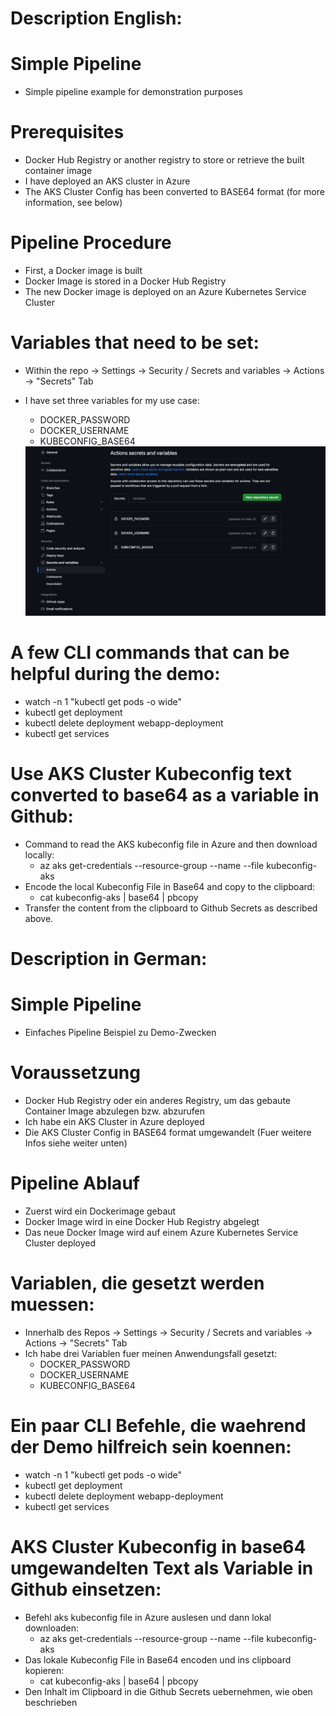 # Description English:
# Simple Pipeline
* Simple pipeline example for demonstration purposes

# Prerequisites
* Docker Hub Registry or another registry to store or retrieve the built container image
* I have deployed an AKS cluster in Azure
* The AKS Cluster Config has been converted to BASE64 format (for more information, see below)

# Pipeline Procedure
* First, a Docker image is built
* Docker Image is stored in a Docker Hub Registry
* The new Docker image is deployed on an Azure Kubernetes Service Cluster

# Variables that need to be set:
* Within the repo -> Settings -> Security / Secrets and variables -> Actions -> "Secrets" Tab
* I have set three variables for my use case:
  * DOCKER_PASSWORD
  * DOCKER_USERNAME
  * KUBECONFIG_BASE64
  
  <img src="media/simple-pipeline-secrets-vars.png"/>

# A few CLI commands that can be helpful during the demo:
* watch -n 1 "kubectl get pods -o wide"
* kubectl get deployment
* kubectl delete deployment webapp-deployment
* kubectl get services

# Use AKS Cluster Kubeconfig text converted to base64 as a variable in Github:
* Command to read the AKS kubeconfig file in Azure and then download locally:
  * az aks get-credentials --resource-group <rg-name> --name <aks-name> --file kubeconfig-aks
* Encode the local Kubeconfig File in Base64 and copy to the clipboard:
  * cat kubeconfig-aks | base64 | pbcopy
* Transfer the content from the clipboard to Github Secrets as described above.


# Description in German:

# Simple Pipeline
* Einfaches Pipeline Beispiel zu Demo-Zwecken

# Voraussetzung
* Docker Hub Registry oder ein anderes Registry, um das gebaute Container Image abzulegen bzw. abzurufen
* Ich habe ein AKS Cluster in Azure deployed
* Die AKS Cluster Config in BASE64 format umgewandelt (Fuer weitere Infos siehe weiter unten)

# Pipeline Ablauf
* Zuerst wird ein Dockerimage gebaut
* Docker Image wird in eine Docker Hub Registry abgelegt
* Das neue Docker Image wird auf einem Azure Kubernetes Service Cluster deployed

# Variablen, die gesetzt werden muessen:
* Innerhalb des Repos -> Settings -> Security / Secrets and variables -> Actions -> "Secrets" Tab
* Ich habe drei Variablen fuer meinen Anwendungsfall gesetzt:
  * DOCKER_PASSWORD
  * DOCKER_USERNAME
  * KUBECONFIG_BASE64

# Ein paar CLI Befehle, die waehrend der Demo hilfreich sein koennen:
* watch -n 1 "kubectl get pods -o wide"
* kubectl get deployment
* kubectl delete deployment webapp-deployment
* kubectl get services

# AKS Cluster Kubeconfig in base64 umgewandelten Text als Variable in Github einsetzen:
* Befehl aks kubeconfig file in Azure auslesen und dann lokal downloaden:
    * az aks get-credentials --resource-group <rg-name> --name <aks-name> --file kubeconfig-aks
* Das lokale Kubeconfig File in Base64 encoden und ins clipboard kopieren:
    * cat kubeconfig-aks | base64 | pbcopy
* Den Inhalt im Clipboard in die Github Secrets uebernehmen, wie oben beschrieben

